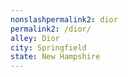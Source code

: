 ```yaml
---
﻿nonslashpermalink2: dior
permalink2: /dior/
alley: Dior
city: Springfield
state: New Hampshire
---
```

